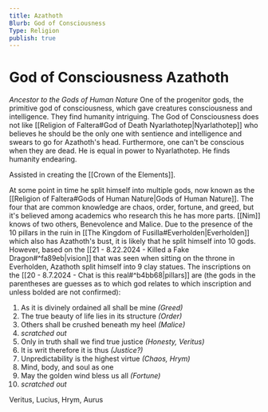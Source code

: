 ```yaml
---
title: Azathoth
Blurb: God of Consciousness
Type: Religion
publish: true
---
```

# God of Consciousness Azathoth
*Ancestor to the Gods of Human Nature*
One of the progenitor gods, the primitive god of consciousness, which gave creatures consciousness and intelligence. They find humanity intriguing. The God of Consciousness does not like [[Religion of Faltera#God of Death Nyarlathotep|Nyarlathotep]] who believes he should be the only one with sentience and intelligence and swears to go for Azathoth's head. Furthermore, one can't be conscious when they are dead. He is equal in power to Nyarlathotep. He finds humanity endearing. 

Assisted in creating the [[Crown of the Elements]]. 

At some point in time he split himself into multiple gods, now known as the [[Religion of Faltera#Gods of Human Nature|Gods of Human Nature]]. The four that are common knowledge are chaos, order, fortune, and greed, but it's believed among academics who research this he has more parts. [[Nim]] knows of two others, Benevolence and Malice. Due to the presence of the 10 pillars in the ruin in [[The Kingdom of Fusilla#Everholden|Everholden]] which also has Azathoth's bust, it is likely that he split himself into 10 gods. However, based on the [[21 - 8.22.2024 - Killed a Fake Dragon#^fa89eb|vision]] that was seen when sitting on the throne in Everholden, Azathoth split himself into 9 clay statues. The inscriptions on the [[20 - 8.7.2024 - Chat is this real#^b4bb68|pillars]] are (the gods in the parentheses are guesses as to which god relates to which inscription and unless bolded are not confirmed): 
1. As it is divinely ordained all shall be mine *(Greed)*
2. The true beauty of life lies in its structure *(Order)*
3. Others shall be crushed beneath my heel *(Malice)*
4. *scratched out* 
5. Only in truth shall we find true justice *(Honesty, Veritus)*
6. It is writ therefore it is thus *(Justice?)*
7. Unpredictability is the highest virtue *(Chaos, Hrym)*
8. Mind, body, and soul as one
9. May the golden wind bless us all *(Fortune)*
10. *scratched out*

Veritus, Lucius, Hrym, Aurus